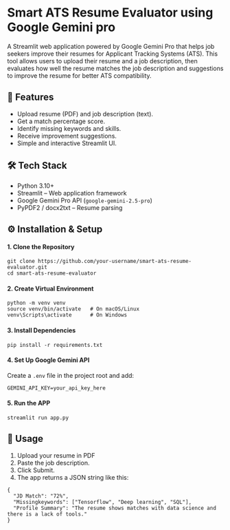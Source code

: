 # Smart ATS Resume Evaluator using Google Gemini pro
A Streamlit web application powered by Google Gemini Pro that helps job seekers improve their resumes for Applicant Tracking Systems (ATS).
This tool allows users to upload their resume and a job description, then evaluates how well the resume matches the job description and suggestions to improve the resume for better ATS compatibility.

## 🚀 Features

- Upload resume (PDF) and job description (text).
- Get a match percentage score.
- Identify missing keywords and skills.
- Receive improvement suggestions.
- Simple and interactive Streamlit UI.

## 🛠️ Tech Stack

- Python 3.10+
- Streamlit – Web application framework
- Google Gemini Pro API (`google-gemini-2.5-pro`)
- PyPDF2 / docx2txt – Resume parsing

## ⚙️ Installation & Setup
#### 1. Clone the Repository  
```
git clone https://github.com/your-username/smart-ats-resume-evaluator.git
cd smart-ats-resume-evaluator
```
#### 2. Create Virtual Environment
```
python -m venv venv
source venv/bin/activate   # On macOS/Linux
venv\Scripts\activate      # On Windows
```
#### 3. Install Dependencies
```
pip install -r requirements.txt
```
#### 4. Set Up Google Gemini API
Create a `.env` file in the project root and add:
```
GEMINI_API_KEY=your_api_key_here
```
#### 5. Run the APP
```
streamlit run app.py
```
## 🎯 Usage
1. Upload your resume in PDF
2. Paste the job description.
3. Click Submit.
4. The app returns a JSON string like this:
```
{
  "JD Match": "72%",
  "Missingkeywords": ["Tensorflow", "Deep learning", "SQL"],
  "Profile Summary": "The resume shows matches with data science and there is a lack of tools."
}
```

